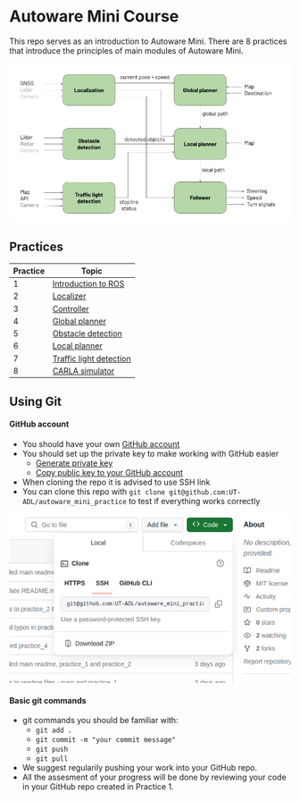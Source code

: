 # Autoware Mini Course

This repo serves as an introduction to Autoware Mini. There are 8 practices that introduce the principles of main modules of Autoware Mini.

![system diagram](images/diagram.png)

## Practices

| Practice | Topic                   |
|----------|-------------------------|
|    1     | [Introduction to ROS](practice_1)     |
|    2     | [Localizer](practice_2)               |
|    3     | [Controller](practice_3)              |
|    4     | [Global planner](practice_4)          |
|    5     | [Obstacle detection](practice_5)      |
|    6     | [Local planner](practice_6)           |
|    7     | [Traffic light detection](practice_7) |
|    8     | [CARLA simulator](practice_8)         |


## Using Git

#### GitHub account

* You should have your own [GitHub account](https://github.com/)
* You should set up the private key to make working with GitHub easier
   * [Generate private key](https://docs.github.com/en/authentication/connecting-to-github-with-ssh/generating-a-new-ssh-key-and-adding-it-to-the-ssh-agent)
   * [Copy public key to your GitHub account](https://docs.github.com/en/authentication/connecting-to-github-with-ssh/adding-a-new-ssh-key-to-your-github-account)
* When cloning the repo it is advised to use SSH link
* You can clone this repo with `git clone git@github.com:UT-ADL/autoware_mini_practice` to test if everything works correctly

![clone_ssh](images/cloning_ssh.png)

#### Basic git commands

* git commands you should be familiar with:
   * `git add .`
   * `git commit -m "your commit message"`
   * `git push`
   * `git pull`
* We suggest regularily pushing your work into your GitHub repo.
* All the assesment of your progress will be done by reviewing your code in your GitHub repo created in Practice 1.
